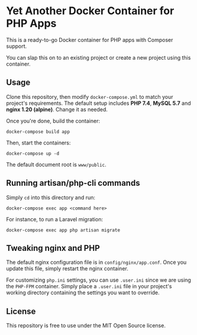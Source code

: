 # Yet Another Docker Container for PHP Apps

This is a ready-to-go Docker container for PHP apps with Composer support.

You can slap this on to an existing project or create a new project using this container.

## Usage

Clone this repository, then modify `docker-compose.yml` to match your project's requirements. The default setup includes **PHP 7.4**, **MySQL 5.7** and **nginx 1.20 (alpine)**. Change it as needed.

Once you're done, build the container:

```
docker-compose build app
```

Then, start the containers:

```
docker-compose up -d
```

The default document root is `www/public`.

## Running artisan/php-cli commands

Simply `cd` into this directory and run:

```
docker-compose exec app <command here>
```

For instance, to run a Laravel migration:

```
docker-compose exec app php artisan migrate
```

## Tweaking nginx and PHP

The default nginx configuration file is in `config/nginx/app.conf`. Once you update this file, simply restart the nginx container.

For customizing `php.ini` settings, you can use `.user.ini` since we are using the `PHP-FPM` container. Simply place a `.user.ini` file in your project's working directory containing the settings you want to override.

## License

This repository is free to use under the MIT Open Source license.